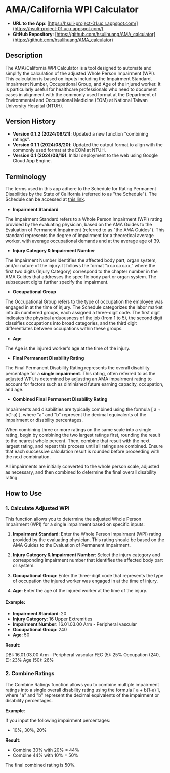 # AMA/California WPI Calculator

- **URL to the App**: [https://hsuli-project-01.uc.r.appspot.com/](https://hsuli-project-01.uc.r.appspot.com/)
- **GitHub Repository**: [https://github.com/hsulihuang/AMA_calculator](https://github.com/hsulihuang/AMA_calculator)

## Description

The AMA/California WPI Calculator is a tool designed to automate and simplify the calculation of the adjusted Whole Person Impairment (WPI). This calculation is based on inputs including the Impairment Standard, Impairment Number, Occupational Group, and Age of the injured worker. It is particularly useful for healthcare professionals who need to document cases in alignment with the commonly used format at the Department of Environmental and Occupational Medicine (EOM) at National Taiwan University Hospital (NTUH).

## Version History

- **Version 0.1.2 (2024/08/21)**: Updated a new function "combining ratings".
- **Version 0.1.1 (2024/08/20)**: Updated the output format to align with the commonly used format at the EOM at NTUH.
- **Version 0.1 (2024/08/19)**: Initial deployment to the web using Google Cloud App Engine.

## Terminology

The terms used in this app adhere to the Schedule for Rating Permanent Disabilities by the State of California (referred to as "the Schedule"). The Schedule can be accessed at [this link](https://www.dir.ca.gov/dwc/pdr.pdf).

- **Impairment Standard**

The Impairment Standard refers to a Whole Person Impairment (WPI) rating provided by the evaluating physician, based on the AMA Guides to the Evaluation of Permanent Impairment (referred to as "the AMA Guides"). This standard represents the degree of impairment for a theoretical average worker, with average occupational demands and at the average age of 39.

- **Injury Category & Impairment Number**

The Impairment Number identifies the affected body part, organ system, and/or nature of the injury. It follows the format “xx.xx.xx.xx,” where the first two digits (Injury Category) correspond to the chapter number in the AMA Guides that addresses the specific body part or organ system. The subsequent digits further specify the impairment.

- **Occupational Group**

The Occupational Group refers to the type of occupation the employee was engaged in at the time of injury. The Schedule categorizes the labor market into 45 numbered groups, each assigned a three-digit code. The first digit indicates the physical arduousness of the job (from 1 to 5), the second digit classifies occupations into broad categories, and the third digit differentiates between occupations within these groups.

- **Age**

The Age is the injured worker's age at the time of the injury.

- **Final Permanent Disability Rating**

The Final Permanent Disability Rating represents the overall disability percentage for a **single impairment**. This rating, often referred to as the adjusted WPI, is determined by adjusting an AMA impairment rating to account for factors such as diminished future earning capacity, occupation, and age.

- **Combined Final Permanent Disability Rating**

Impairments and disabilities are typically combined using the formula \[ a + b(1-a) \], where "a" and "b" represent the decimal equivalents of the impairment or disability percentages.

When combining three or more ratings on the same scale into a single rating, begin by combining the two largest ratings first, rounding the result to the nearest whole percent. Then, combine that result with the next largest rating, and repeat this process until all ratings are combined. Ensure that each successive calculation result is rounded before proceeding with the next combination.

All impairments are initially converted to the whole person scale, adjusted as necessary, and then combined to determine the final overall disability rating.

## How to Use

### 1. Calculate Adjusted WPI

This function allows you to determine the adjusted Whole Person Impairment (WPI) for a single impairment based on specific inputs:

1. **Impairment Standard**: Enter the Whole Person Impairment (WPI) rating provided by the evaluating physician. This rating should be based on the AMA Guides to the Evaluation of Permanent Impairment.

2. **Injury Category & Impairment Number**: Select the injury category and corresponding impairment number that identifies the affected body part or system.

3. **Occupational Group**: Enter the three-digit code that represents the type of occupation the injured worker was engaged in at the time of injury.

4. **Age**: Enter the age of the injured worker at the time of the injury.

#### Example:

- **Impairment Standard**: 20
- **Injury Category**: 16 Upper Extremities
- **Impairment Number**: 16.01.03.00 Arm - Peripheral vascular
- **Occupational Group**: 240
- **Age**: 50

**Result**:

DBI: 16.01.03.00 Arm - Peripheral vascular
FEC (5): 25%
Occupation (240, E): 23%
Age (50): 26%

### 2. Combine Ratings

The Combine Ratings function allows you to combine multiple impairment ratings into a single overall disability rating using the formula \[ a + b(1-a) \], where "a" and "b" represent the decimal equivalents of the impairment or disability percentages.

**Example**:

If you input the following impairment percentages:

- 10%, 30%, 20%

**Result**:

- Combine 30% with 20% = 44%
- Combine 44% with 10% = 50%

The final combined rating is 50%.